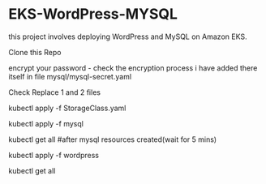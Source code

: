 # EKS-WordPress-MYSQL
this project involves deploying WordPress and MySQL on Amazon EKS.


Clone this Repo

encrypt your password - check the encryption process i have added there itself in file mysql/mysql-secret.yaml


Check Replace 1 and 2 files 

kubectl apply -f StorageClass.yaml

kubectl apply -f mysql

kubectl get all
#after mysql resources created(wait for 5 mins)

kubectl apply -f wordpress

kubectl get all
